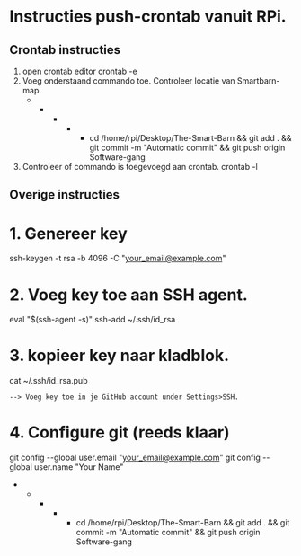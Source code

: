 # Instructies push-crontab vanuit RPi.

## Crontab instructies
1. open crontab editor
crontab -e
2. Voeg onderstaand commando toe. Controleer locatie van Smartbarn-map.
	* * * * * cd /home/rpi/Desktop/The-Smart-Barn && git add . && git commit -m "Automatic commit" && git push origin Software-gang 
3. Controleer of commando is toegevoegd aan crontab.
crontab -l


## Overige instructies
# 1. Genereer key
ssh-keygen -t rsa -b 4096 -C "your_email@example.com"

# 2. Voeg key toe aan SSH agent.
eval "$(ssh-agent -s)"
ssh-add ~/.ssh/id_rsa

# 3. kopieer key naar kladblok.
cat ~/.ssh/id_rsa.pub

	--> Voeg key toe in je GitHub account under Settings>SSH.

# 4. Configure git (reeds klaar)
git config --global user.email "your_email@example.com"
git config --global user.name "Your Name"
* * * * * cd /home/rpi/Desktop/The-Smart-Barn && git add . && git commit -m "Automatic commit" && git push origin Software-gang
